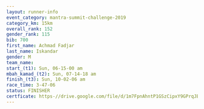 ```yaml
---
layout: runner-info 
event_category: mantra-summit-challenge-2019 
category_km: 15km 
overall_rank: 152
gender_rank: 115
bib: 700
first_name: Achmad Fadjar
last_name: Iskandar
gender: M
team_name: 
start_(t1): Sun, 06-15-00 am
mbah_kamad_(t2): Sun, 07-14-18 am
finish_(t3): Sun, 10-02-06 am
race_time: 3-47-06
status: FINISHER
certficate: https-//drive.google.com/file/d/1m7FpnAhntP1GSzCipxY9GPrqJBtmzU1m/view?usp=sharing
---
```


